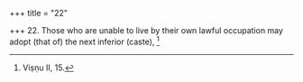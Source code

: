 +++
title = "22"

+++
22. Those who are unable to live by their own lawful occupation may adopt (that of) the next inferior (caste), [^13] 


[^13]:  Viṣṇu II, 15.
